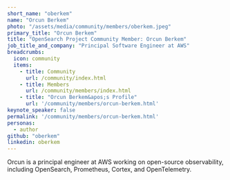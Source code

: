 ```yaml
---
short_name: "oberkem"
name: "Orcun Berkem"
photo: "/assets/media/community/members/oberkem.jpeg"
primary_title: "Orcun Berkem"
title: "OpenSearch Project Community Member: Orcun Berkem"
job_title_and_company: "Principal Software Engineer at AWS"
breadcrumbs:
  icon: community
  items:
    - title: Community
      url: /community/index.html
    - title: Members
      url: /community/members/index.html
    - title: "Orcun Berkem&apos;s Profile"
      url: '/community/members/orcun-berkem.html'
keynote_speaker: false
permalink: '/community/members/orcun-berkem.html'
personas:
  - author
github: "oberkem"
linkedin: oberkem
---
```


Orcun is a principal engineer at AWS working on open-source observability, including OpenSearch, Prometheus, Cortex, and OpenTelemetry.
